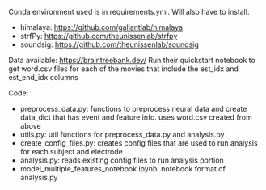 Conda environment used is in requirements.yml. Will also have to install:
- himalaya: https://github.com/gallantlab/himalaya
- strfPy: https://github.com/theunissenlab/strfpy
- soundsig: https://github.com/theunissenlab/soundsig

Data available:
https://braintreebank.dev/
Run their quickstart notebook to get word.csv files for each of the movies that include the est_idx and est_end_idx columns

Code:
- preprocess_data.py: functions to preprocess neural data and create data_dict that has event and feature info. uses word.csv created from above
- utils.py: util functions for preprocess_data.py and analysis.py
- create_config_files.py: creates config files that are used to run analysis for each subject and electrode
- analysis.py: reads existing config files to run analysis portion 
- model_multiple_features_notebook.ipynb: notebook format of analysis.py
